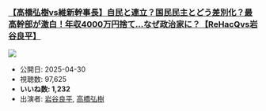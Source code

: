 ### [【高橋弘樹vs維新幹事長】自民と連立？国民民主とどう差別化？最高幹部が激白！年収4000万円捨て...なぜ政治家に？【ReHacQvs岩谷良平】](https://www.youtube.com/watch?v=j2X5Tqp8gNE)
[![](https://img.youtube.com/vi/j2X5Tqp8gNE/sddefault.jpg)](https://www.youtube.com/watch?v=j2X5Tqp8gNE)
-   公開日: 2025-04-30
-   視聴数: 97,625
-   **いいね数: 1,232**
-   出演者: [岩谷良平](/rehacq_fan/people/岩谷良平 "wikilink"), [高橋弘樹](/rehacq_fan/people/高橋弘樹 "wikilink")
